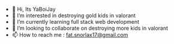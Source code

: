 - 👋 Hi, Its YaBoiJay
- 👀 I’m interested in destroying gold kids in valorant
- 🌱 I’m currently learning full stack web development
- 💞️ I’m looking to collaborate on destroying more kids in valorant
- 📫 How to reach me : fat.snorlax17@gmail.com

<!---
jrmygp/jrmygp is a ✨ special ✨ repository because its `README.md` (this file) appears on your GitHub profile.
You can click the Preview link to take a look at your changes.
--->
